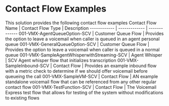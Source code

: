 # Contact Flow Examples
This solution provides the following contact flow examples
Contact Flow Name | Contact Flow Type | Description
------------ | ------------- | -------------
001-VMX-AgentQueueOption-SCV | Customer Queue Flow | Provides the option to leave a voicemail when caller is queued in an agent personal queue
001-VMX-GeneralQueueOption-SCV | Customer Queue Flow | Provides the option to leave a voicemail when caller is queued in a normal queue
001-VMX-SampleAgentWhisperwithStreaming-SCV | Agent Whisper | SCV Agent whisper flow that initializes transcription
001-VMX-SampleInbound-SCV | Contact Flow | Provides an example inbound flow with a metric check to determine if we should offer voicemail before queueing the call
001-VMX-SampleVM-SCV | Contact Flow | AN example standalone voicemail flow that can be referenced from any other regular contact flow
001-VMX-TestFunction-SCV | Contact Flow | The Voicemail Express test flow that allows for testing of the system without modifications to existing flows
